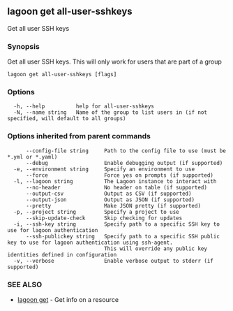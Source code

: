 ## lagoon get all-user-sshkeys

Get all user SSH keys

### Synopsis

Get all user SSH keys. This will only work for users that are part of a group

```
lagoon get all-user-sshkeys [flags]
```

### Options

```
  -h, --help          help for all-user-sshkeys
  -N, --name string   Name of the group to list users in (if not specified, will default to all groups)
```

### Options inherited from parent commands

```
      --config-file string     Path to the config file to use (must be *.yml or *.yaml)
      --debug                  Enable debugging output (if supported)
  -e, --environment string     Specify an environment to use
      --force                  Force yes on prompts (if supported)
  -l, --lagoon string          The Lagoon instance to interact with
      --no-header              No header on table (if supported)
      --output-csv             Output as CSV (if supported)
      --output-json            Output as JSON (if supported)
      --pretty                 Make JSON pretty (if supported)
  -p, --project string         Specify a project to use
      --skip-update-check      Skip checking for updates
  -i, --ssh-key string         Specify path to a specific SSH key to use for lagoon authentication
      --ssh-publickey string   Specify path to a specific SSH public key to use for lagoon authentication using ssh-agent.
                               This will override any public key identities defined in configuration
  -v, --verbose                Enable verbose output to stderr (if supported)
```

### SEE ALSO

* [lagoon get](lagoon_get.md)	 - Get info on a resource

